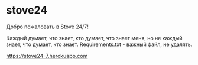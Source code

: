 # stove24
Добро пожаловать в Stove 24/7!

Каждый думает, что знает, кто думает, что знает меня, но не каждый знает, что думает, кто знает.
Requirements.txt - важный файл, не удалять.

https://stove24-7.herokuapp.com

